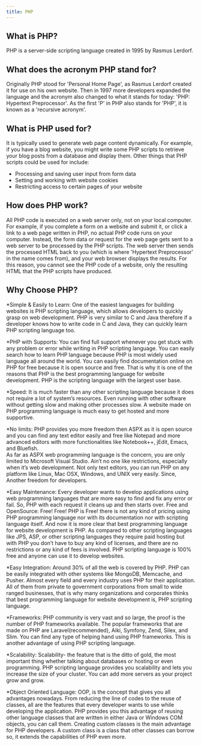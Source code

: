 ```yaml
---
title: PHP
---
```


## What is PHP?

PHP is a server-side scripting language created in 1995 by Rasmus Lerdorf.

## What does the acronym PHP stand for?

Originally PHP stood for 'Personal Home Page', as Rasmus Lerdorf created it for use on his own website. Then in 1997 more developers expanded the language and the acronym also changed to what it stands for today: 'PHP: Hypertext Preprocessor'. As the first 'P' in PHP also stands for 'PHP', it is known as a 'recursive acronym'.

## What is PHP used for?

It is typically used to generate web page content dynamically. For example, if you have a blog website, you might write some PHP scripts to retrieve your blog posts from a database and display them. Other things that PHP scripts could be used for include:

* Processing and saving user input from form data
* Setting and working with website cookies
* Restricting access to certain pages of your website

## How does PHP work?

All PHP code is executed on a web server only, not on your local computer. For example, if you complete a form on a website and submit it, or click a link to a web page written in PHP, no actual PHP code runs on your computer. Instead, the form data or request for the web page gets sent to a web server to be processed by the PHP scripts. The web server then sends the processed HTML back to you (which is where 'Hypertext Preprocessor' in the name comes from), and your web browser displays the results. For this reason, you cannot see the PHP code of a website, only the resulting HTML that the PHP scripts have produced.


## Why Choose PHP?

*Simple & Easily to Learn:
One of the easiest languages for building websites is PHP scripting language, which allows developers to quickly grasp on web development. PHP is very similar to C and Java therefore if a developer knows how to write code in C and Java, they can quickly learn PHP scripting language too.

*PHP with Supports:
You can find full support whenever you get stuck with any problem or error while writing in PHP scripting language. You can easily search how to learn PHP language because PHP is most widely used language all around the world. You can easily find documentation online on PHP for free because it is open source and free. That is why it is one of the reasons that PHP is the best programming language for website development. PHP is the scripting language with the largest user base.

*Speed:
It is much faster than any other scripting language because it does not require a lot of system’s resources. Even running with other software without getting slow and making other processes slow. A website made on PHP programming language is much easy to get hosted and more supportive.

*No limits:
PHP provides you more freedom then ASPX as it is open source and you can find any text editor easily and free like Notepad and more advanced editors with more functionalities like Notebook++, jEdit, Emacs, and Bluefish.  
As far as ASPX web programming language is the concern, you are only limited to Microsoft Visual Studio. Ain’t no one like restrictions, especially when it’s web development.
Not only text editors, you can run PHP on any platform like Linux, Mac OSX, Windows, and UNIX very easily. Since, Another freedom for developers.

*Easy Maintenance:
Every developer wants to develop applications using web programming languages that are more easy to find and fix any error or fail. So, PHP with each request it cleans up and then starts over.
Free and OpenSource:
Free! Free! PHP is Free! there is not any kind of pricing using PHP programming language nor with its documentation nor with scripting language itself. And now it is more clear that best programming language for website development is PHP.
As compared to other scripting languages like JPS, ASP, or other scripting languages they require paid hosting but with PHP you don’t have to buy any kind of licenses, and there are no restrictions or any kind of fees is involved. PHP scripting language is 100% free and anyone can use it to develop websites.

*Easy Integration:
Around 30% of all the web is covered by PHP. PHP can be easily integrated with other systems like MongoDB, Memcache, and Pusher. Almost every field and every industry uses PHP for their application. All of them from private to government corporations from small to wide ranged businesses, that is why many organizations and corporates thinks that best programming language for website development is, PHP scripting language.

*Frameworks:
PHP community is very vast and so large, the proof is the number of PHP frameworks available.
The popular frameworks that are made on PHP are Laravel(recommended), Aiki, Symfony, Zend, Silex, and Slim. You can find any type of helping hand using PHP frameworks. This is another advantage of using PHP scripting language. 

*Scalability:
Scalability- the feature that is the ditto of gold, the most important thing whether talking about databases or hosting or even programming. PHP scripting language provides you scalability and lets you increase the size of your cluster. You can add more servers as your project grow and grow.

*Object Oriented Language:
OOP, is the concept that gives you all advantages nowadays. From reducing the line of codes to the reuse of classes, all are the features that every developer wants to use while developing the application.
PHP provides you this advantage of reusing other language classes that are written in either Java or Windows COM objects, you can call them. Creating custom classes is the main advantage for PHP developers. A custom class is a class that other classes can borrow so, it extends the capabilities of PHP even more.
